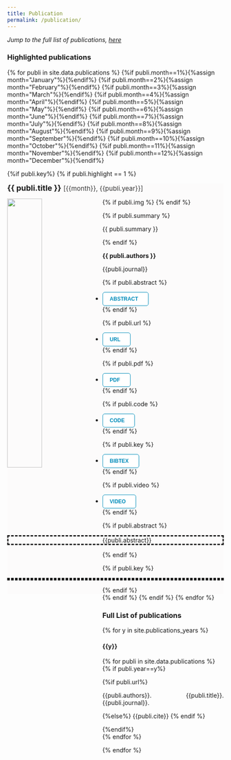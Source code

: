 ```yaml
---
title: Publication
permalink: /publication/
---
```


<html>
<head>
<style>
.button {
  background-color: white;
  border: none;
  color: white;
  padding: 8px 16px;
  cursor: pointer;
  text-align: center;
  font-size: 12px;
  transition-duration: 0.5s;
  cursor: pointer;
}
.button1 {
  color: #008CBA; 
  border: 1px solid #008CBA;
  border-radius: 5px;
}
.button1:hover {
  background-color: #008CBA;
  color: white;
}
.button1:after {
  content: '\002B';
  color: white;
  font-weight: bold;
  float: center;
}
.collapsiblecontent {
  padding: 0 18px;
  max-height: 0;
  overflow: hidden;
  text-align: left;
  transition: max-height 0.2s ease-out;
  background-color: #f1f1f1;
}
</style>
</head>
</html>

<p><i>Jump to the full list of publications, <a href="#full-list"> here</a></i></p>


<h3>Highlighted publications</h3>
<span style="display: block; margin-bottom: 1 em"></span>

{% for publi in site.data.publications %}
    {%if publi.month==1%}{%assign month="January"%}{%endif%}
    {%if publi.month==2%}{%assign month="February"%}{%endif%}
    {%if publi.month==3%}{%assign month="March"%}{%endif%}
    {%if publi.month==4%}{%assign month="April"%}{%endif%}
    {%if publi.month==5%}{%assign month="May"%}{%endif%}
    {%if publi.month==6%}{%assign month="June"%}{%endif%}
    {%if publi.month==7%}{%assign month="July"%}{%endif%}
    {%if publi.month==8%}{%assign month="August"%}{%endif%}
    {%if publi.month==9%}{%assign month="September"%}{%endif%}
    {%if publi.month==10%}{%assign month="October"%}{%endif%}
    {%if publi.month==11%}{%assign month="November"%}{%endif%}
    {%if publi.month==12%}{%assign month="December"%}{%endif%}

{%if publi.key%}
{% if publi.highlight == 1 %}
<div class="row">
<div class="col-sm-12 clearfix">
<div class="well well-lg" style="background-color: #fcfbfb;">

<p style="text-align:left; font-size:18px; display:inline;"><b>{{ publi.title }}</b> <p style="display:inline;font-size:15px; color: #363636;">[{{month}}, {{publi.year}}]</p></p>

<div class="row"> 
  {% if publi.img %}
  <img src="{{ site.url }}{{ site.baseurl }}/publications/images/{{ publi.img }}" class="img-responsive" width="40%" style="float:left; padding-right:20px;" />
  {% endif %}

  {% if publi.summary %}
  <p style="text-align:justify; padding-left:10px; padding-right:10px">{{ publi.summary }}</p>
  {% endif %}


  <p style="padding-left:15px;"><b>{{ publi.authors }}</b></p>

  <p style="padding-left:15px;">{{publi.journal}}</p>
</div>

<div class="row">
  <ul class="nav nav-pills">

  <!-- ABSTRACT -->
  {% if publi.abstract %}
  <li>
    <a data-toggle="collapse" href="#{{publi.key}}-abstract">
    <button class="button button1"><b>ABSTRACT</b></button>
    </a>
  </li>
  {% endif %}

  <!-- URL -->
  {% if publi.url %}
    <li>
      <a href="{{publi.url}}" target="_blank">
        <button class="button button1"><b>URL</b></button>
      </a>
    </li>
  {% endif %}

  <!-- URL -->
  {% if publi.pdf %}
    <li>
      <a href="{{publi.pdf}}" target="_blank">
        <button class="button button1"><b>PDF</b></button>
      </a>
    </li>
  {% endif %}

  <!-- CODE -->
  {% if publi.code %}
    <li>
      <a href="{{publi.code}}" target="_blank">
        <button class="button button1"><b>CODE</b></button>
      </a>
    </li>
  {% endif %}

  <!-- BIBTEX -->
  {% if publi.key %}
    <li>
      <a data-toggle="collapse" href="#{{publi.key}}-bibtex">
        <button class="button button1"><b>BIBTEX</b></button>
        <div class="collapsiblecontent">
        </div>
      </a>
    </li>
  {% endif %}

  <!-- VIDEO -->
  {% if publi.video %}
    <li>
      <a href="{{publi.video}}" target="_blank">
        <button class="button button1"><b>VIDEO</b></button>
      </a>
    </li>
  {% endif %}

  </ul>

{% if publi.abstract %}
<p id="{{publi.key}}-abstract" class="collapse" style="border-style: dashed; text-align:justify;">{{publi.abstract}}</p>
{% endif %}

{% if publi.key %}
<p id="{{publi.key}}-bibtex" class="collapse" style="border-style: dashed;">

<object data="{{ site.url }}{{ site.baseurl }}/publications/references/{{publi.key}}.txt" width="100%" style="overflow: auto;"></object>
</p>
{% endif %}
</div>
</div>
</div>
</div>
{% endif %}
{% endif %}
{% endfor %}


<span style="display: block; margin-bottom: 3 em"></span>


<h3 id="full-list">Full List of publications</h3>
<span style="display: block; margin-bottom: 1 em"></span>

{% for y in site.publications_years %}

<h4 class="year">{{y}}</h4>

{% for publi in site.data.publications %}
{% if publi.year==y%}

<div style="text-align:justify; padding-left: 20px">
  {%if publi.url%}
    <p>{{publi.authors}}. <a href="{{publi.url}}" style="text-decoration:none;" target="_blank">{{publi.title}}</a>. {{publi.journal}}.</p>
  {%else%}
    {{publi.cite}}
  {% endif %}
</div>

{%endif%}
<span style="display: block; margin-bottom: 1 em"></span>
{% endfor %}


{% endfor %}




<script>
var coll = document.getElementsByClassName("button");
var i;

for (i = 0; i < coll.length; i++) {
  coll[i].addEventListener("click", function() {
    this.classList.toggle("active");
    var content = this.nextElementSibling;
    if (content.style.maxHeight){
      content.style.maxHeight = null;
    } else {
      content.style.maxHeight = content.scrollHeight + "px";
    } 
  });
}
</script>